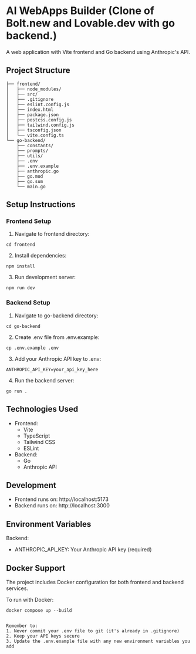 # AI WebApps Builder (Clone of Bolt.new and Lovable.dev with go backend.)
A web application with Vite frontend and Go backend using Anthropic's API.

## Project Structure
```
├── frontend/
│   ├── node_modules/
│   ├── src/
│   ├── .gitignore
│   ├── eslint.config.js
│   ├── index.html
│   ├── package.json
│   ├── postcss.config.js
│   ├── tailwind.config.js
│   ├── tsconfig.json
│   └── vite.config.ts
└── go-backend/
    ├── constants/
    ├── prompts/
    ├── utils/
    ├── .env
    ├── .env.example
    ├── anthropic.go
    ├── go.mod
    ├── go.sum
    └── main.go
```

## Setup Instructions

### Frontend Setup
1. Navigate to frontend directory:
```
cd frontend
```

2. Install dependencies:
```
npm install
```

3. Run development server:
```
npm run dev
```

### Backend Setup
1. Navigate to go-backend directory:
```
cd go-backend
```

2. Create .env file from .env.example:
```
cp .env.example .env
```

3. Add your Anthropic API key to .env:
```
ANTHROPIC_API_KEY=your_api_key_here
```

4. Run the backend server:
```
go run .
```

## Technologies Used
- Frontend:
  - Vite
  - TypeScript
  - Tailwind CSS
  - ESLint
- Backend:
  - Go
  - Anthropic API

## Development
- Frontend runs on: http://localhost:5173
- Backend runs on: http://localhost:3000

## Environment Variables
Backend:
- ANTHROPIC_API_KEY: Your Anthropic API key (required)

## Docker Support
The project includes Docker configuration for both frontend and backend services.

To run with Docker:
```
docker compose up --build
```
```

Remember to:
1. Never commit your .env file to git (it's already in .gitignore)
2. Keep your API keys secure
3. Update the .env.example file with any new environment variables you add
